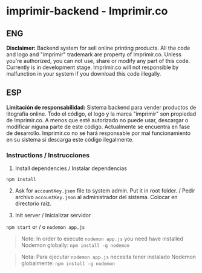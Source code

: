 # imprimir-backend - Imprimir.co

## ENG
**Disclaimer:** Backend system for sell online printing products. All the code and logo and "imprimir" trademark are property of Imprimir.co. Unless you're authorized, you can not use, share or modify any part of this code. 
Currently is in development stage. Imprimir.co will not responsible by malfunction in your system if you download this code illegally. 

## ESP

**Limitación de responsabilidad:** Sistema backend para vender productos de litografía online. Todo el código, el logo y la marca "imprimir" son propiedad de Imprimir.co. A menos que esté autorizado no puede usar, descargar o modificar niguna parte de este código.
Actualmente se encuentra en fase de desarrollo. Imprimir.co no se hará responsable por mal funcionamiento en su sistema si descarga este código ilegalmente.


### Instructions / Instrucciones

1. Install dependencies / Instalar dependencias

`npm install`

2. Ask for `accountKey.json` file to system admin. Put it in root folder. / Pedir archivo `accountKey.json` al administrador del sistema. Colocar en directorio raíz.


3. Init server / Inicializar servidor 

`npm start` or / o `nodemon app.js` 

> Note: In order to execute `nodemon app.js` you need have installed Nodemon globally: `npm install -g nodemon`

> Nota: Para ejecutar `nodemon app.js` necesita tener instalado Nodemon globalmente: `npm install -g nodemon`
